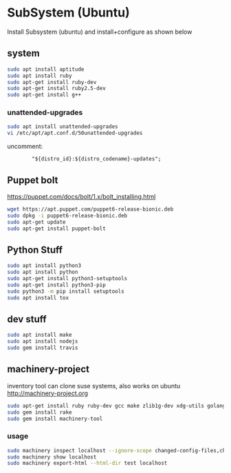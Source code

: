 # SubSystem (Ubuntu)

Install Subsystem (ubuntu) and install+configure as shown below

## system

````bash
sudo apt install aptitude
sudo apt install ruby
sudo apt-get install ruby-dev
sudo apt-get install ruby2.5-dev
sudo apt-get install g++
````

### unattended-upgrades

````bash
sudo apt install unattended-upgrades
vi /etc/apt/apt.conf.d/50unattended-upgrades
````

uncomment:

````text
        "${distro_id}:${distro_codename}-updates";
````

## Puppet bolt

https://puppet.com/docs/bolt/1.x/bolt_installing.html

````bash
wget https://apt.puppet.com/puppet6-release-bionic.deb
sudo dpkg -i puppet6-release-bionic.deb
sudo apt-get update 
sudo apt-get install puppet-bolt
````

## Python Stuff

````bash
sudo apt install python3
sudo apt install python
sudo apt-get install python3-setuptools
sudo apt-get install python3-pip
sudo python3 -m pip install setuptools
sudo apt install tox
````

## dev stuff

````bash
sudo apt install make
sudo apt install nodejs
sudo gem install travis
````

## machinery-project

inventory tool can clone suse systems, also works on ubuntu
http://machinery-project.org

````bash
sudo apt-get install ruby ruby-dev gcc make zlib1g-dev xdg-utils golang
sudo gem install rake
sudo gem install machinery-tool
````

### usage

````bash
sudo machinery inspect localhost --ignore-scope changed-config-files,changed-managed-files,unmanaged-files
sudo machinery show localhost
sudo machinery export-html --html-dir test localhost
````